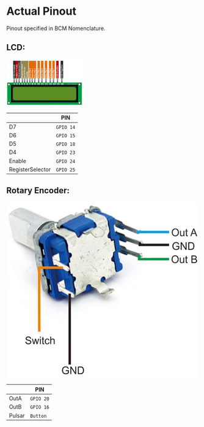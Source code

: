 # Actual Pinout
Pinout specified in BCM Nomenclature.

## LCD:
<img src="./lcd_schem.png" alt="LCD" width="200"/>

|                |PIN                            |
|----------------|-------------------------------|
|D7								|`GPIO 14`            |
|D6								|`GPIO 15`            |
|D5								|`GPIO 18`|
|D4								|`GPIO 23`|
|Enable								|`GPIO 24`|
|RegisterSelector								|`GPIO 25`|




## Rotary Encoder:
![Rotary](./rotary_schem.png)

|                |PIN                            |
|----------------|-------------------------------|
|OutA								|`GPIO 20`|
|OutB								|`GPIO 16`|
|Pulsar								|`Button`|
